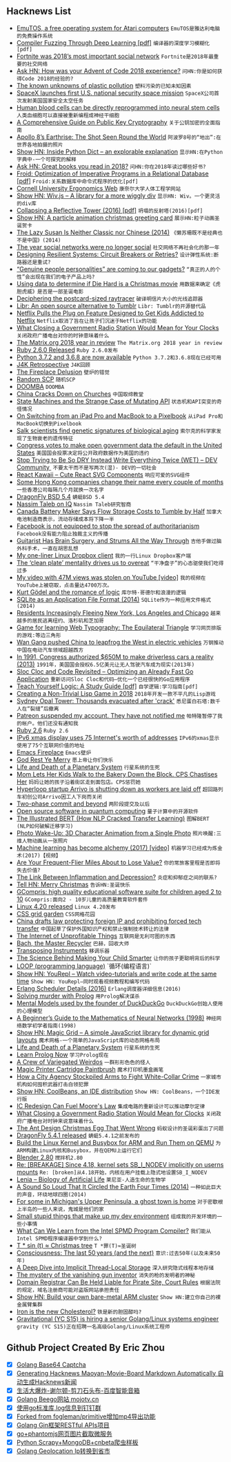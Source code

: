 ## Hacknews List


- [EmuTOS, a free operating system for Atari computers](https://github.com/emutos/emutos)  `EmuTOS是雅达利电脑的免费操作系统`
- [Compiler Fuzzing Through Deep Learning [pdf]](http://homepages.inf.ed.ac.uk/hleather/publications/2018_deepfuzzing_issta.pdf)  `编译器的深度学习模糊化[pdf]`
- [Fortnite was 2018’s most important social network](https://www.theverge.com/2018/12/21/18152012/fortnite-was-2018s-most-important-social-network)  `Fortnite是2018年最重要的社交网络`
- [Ask HN: How was your Advent of Code 2018 experience?](item?id=18756313)  `问HN:你是如何获得Code 2018的经验的?`
- [The known unknowns of plastic pollution](https://www.economist.com/international/2018/03/03/the-known-unknowns-of-plastic-pollution)  `塑料污染的已知未知因素`
- [SpaceX launches first U.S. national security space mission](https://www.reuters.com/article/us-space-spacex-launch/spacex-launches-first-u-s-national-security-space-mission-idUSKCN1OM0D9)  `SpaceX公司首次发射美国国家安全太空任务`
- [Human blood cells can be directly reprogrammed into neural stem cells](https://www.dkfz.de/en/presse/pressemitteilungen/2018/dkfz-pm-18-71-Human-blood-cells-can-be-directly-reprogrammed-into-neural-stem-cells.php)  `人类血细胞可以直接被重新编程成神经干细胞`
- [A Comprehensive Guide on Public Key Cryptography](https://medium.com/blockwhat/public-key-cryptography-a-comprehensive-guide-1e8489e08104)  `关于公钥加密的全面指南`
- [Apollo 8’s Earthrise: The Shot Seen Round the World](https://www.nytimes.com/2018/12/21/science/earthrise-moon-apollo-nasa.html)  `阿波罗8号的“地出”:在世界各地拍摄的照片`
- [Show HN: Inside Python Dict – an explorable explanation](https://just-taking-a-ride.com/inside_python_dict/)  `显示HN:在Python字典中-一个可探究的解释`
- [Ask HN: Great books you read in 2018?](item?id=18756879)  `问HN:你在2018年读过哪些好书?`
- [Froid: Optimization of Imperative Programs in a Relational Database [pdf]](http://www.vldb.org/pvldb/vol11/p432-ramachandra.pdf)  `Froid:关系数据库中命令式程序的优化[pdf]`
- [Cornell University Ergonomics Web](http://ergo.human.cornell.edu/)  `康奈尔大学人体工程学网站`
- [Show HN: Wiv.js – A library for a more wiggly div](https://jjkaufman.github.io/wiv.js/)  `显示HN: Wiv。一个更灵活的div库`
- [Collapsing a Reflective Tower (2016) [pdf]](http://lampwww.epfl.ch/~amin/doc/lms-black.pdf)  `坍塌的反射塔(2016)[pdf]`
- [Show HN: A particle animation christmas greeting card](https://2018.9elements.com/)  `展示HN:粒子动画圣诞贺卡`
- [The Lazy Susan Is Neither Classic nor Chinese (2014)](https://www.smithsonianmag.com/arts-culture/lazy-susan-classic-centerpiece-chinese-restaurants-neither-classic-nor-chinese-180949844/)  `《懒苏珊既不是经典也不是中国》(2014)`
- [The year social networks were no longer social](https://techcrunch.com/2018/12/23/the-year-social-networks-were-no-longer-social/)  `社交网络不再社会化的那一年`
- [Designing Resilient Systems: Circuit Breakers or Retries?](https://engineering.grab.com/designing-resilient-systems-part-1)  `设计弹性系统:断路器还是重试?`
- [“Genuine people personalities” are coming to our gadgets?](https://arstechnica.com/gadgets/2018/12/douglas-adams-was-right-get-ready-to-talk-with-digital-personalities/)  `“真正的人的个性”会出现在我们的电子产品上吗?`
- [Using data to determine if Die Hard is a Christmas movie](https://stephenfollows.com/using-data-to-determine-if-die-hard-is-a-christmas-movie)  `用数据来确定《虎胆虎威》是否是一部圣诞电影`
- [Deciphering the postcard-sized raytracer](https://fabiensanglard.net/postcard_pathtracer/)  `破译明信片大小的光线追踪器`
- [Libr: An open source alternative to Tumblr](https://librapp.com)  `Libr: Tumblr的开源替代品`
- [Netflix Pulls the Plug on Feature Designed to Get Kids Addicted to Netflix](https://www.vanityfair.com/hollywood/2018/03/netflix-patch-testing-kids-binge-watching)  `Netflix取消了旨在让孩子们沉迷于Netflix的功能`
- [What Closing a Government Radio Station Would Mean for Your Clocks](https://www.npr.org/2018/08/25/641835302/what-closing-a-government-radio-station-would-mean-for-your-clocks)  `关闭政府广播电台对你的时钟意味着什么`
- [The Matrix.org 2018 year in review](https://matrix.org/blog/2018/12/25/the-2018-matrix-holiday-special/)  `The Matrix.org 2018 year in review`
- [Ruby 2.6.0 Released](https://www.ruby-lang.org/en/news/2018/12/25/ruby-2-6-0-released/)  `Ruby 2.6.0发布`
- [Python 3.7.2 and 3.6.8 are now available](https://pythoninsider.blogspot.com/2018/12/python-372-and-368-are-now-available.html)  `Python 3.7.2和3.6.8现在已经可用`
- [J4K Retrospective](https://meatfighter.com/java4k/)  `J4K回顾`
- [The Fireplace Delusion](https://samharris.org/the-fireplace-delusion/)  `壁炉的错觉`
- [Random SCP](http://www.scp-wiki.net/random:random-scp)  `随机SCP`
- [DOOMBA](http://richwhitehouse.com/index.php?postid=72)  `DOOMBA`
- [China Cracks Down on Churches](https://www.nytimes.com/2018/12/25/world/asia/china-christmas-church-crackdown.html)  `中国取缔教堂`
- [State Machines and the Strange Case of Mutating API](http://250bpm.com/blog:142)  `状态机和API突变的奇怪情况`
- [On Switching from an iPad Pro and MacBook to a Pixelbook](http://www.speirs.org/blog/2018/11/30/on-switching-from-an-ipad-pro-and-a-macbook-to-a-pixelbook)  `从iPad Pro和MacBook切换到Pixelbook`
- [Salk scientists find genetic signatures of biological aging](https://www.sandiegouniontribune.com/business/biotech/sd-me-salk-genetic-signs-aging-detected-20181224-story.html)  `索尔克的科学家发现了生物衰老的遗传特征`
- [Congress votes to make open government data the default in the United States](https://e-pluribusunum.org/2018/12/21/congress-made-open-government-data-the-default-in-the-united-states/)  `美国国会投票决定将公开政府数据作为美国的违约`
- [Stop Trying to Be So DRY Instead Write Everything Twice (WET) – DEV Community ‍‍](https://dev.to/wuz/stop-trying-to-be-so-dry-instead-write-everything-twice-wet-5g33)  `不要太干而不是写两次(湿)- DEV的一切社会‍‍`
- [React Kawaii – Cute React SVG Components](https://react-kawaii.now.sh/)  `响应可爱的SVG组件`
- [Some Hong Kong companies change their name every couple of months](https://blog.dataguru.hk/2018/12/24/some-hong-kong-companies-change-their-name-every-couple-of-months-why/)  `一些香港公司每隔几个月就换一次名字`
- [DragonFly BSD 5.4](https://www.dragonflybsd.org/release54/)  `蜻蜓BSD 5.4`
- [Nassim Taleb on IQ](https://threadreaderapp.com/thread/1076845397795065856.html)  `Nassim Taleb研究智商`
- [Canada Battery Maker Says Flow Storage Costs to Tumble by Half](https://www.bloomberg.com/news/articles/2018-12-24/canada-battery-maker-says-flow-storage-costs-to-tumble-by-half)  `加拿大电池制造商表示，流动存储成本将下降一半`
- [Facebook is not equipped to stop the spread of authoritarianism](https://techcrunch.com/2018/12/24/facebook-government-silence-dissent-authoritarianism/)  `Facebook没有能力阻止独裁主义的传播`
- [Guitarist Has Brain Surgery, and Strums All the Way Through](https://www.nytimes.com/2018/12/21/world/africa/south-africa-guitarist-brain-surgery.html)  `吉他手做过脑外科手术，一直在胡思乱想`
- [My one-liner Linux Dropbox client](http://lpan.io/one-liner-dropbox-client/)  `我的一行Linux Dropbox客户端`
- [The ‘clean plate’ mentality drives us to overeat](https://news.vanderbilt.edu/2018/11/27/the-clean-plate-mentality-drives-us-to-overeat-to-go-bags-can-help/)  `“干净盘子”的心态驱使我们吃得过多`
- [My video with 47M views was stolen on YouTube [video]](https://www.youtube.com/watch?v=z4AeoAWGJBw)  `我的视频在YouTube上被窃取，点击量达4700万次。`
- [Kurt Gödel and the romance of logic](https://www.prospectmagazine.co.uk/magazine/kurt-godel-and-the-romance-of-logic)  `库尔特·哥德尔和浪漫的逻辑`
- [SQLite as an Application File Format (2014)](https://www.sqlite.org/appfileformat.html)  `SQLite作为一种应用文件格式(2014)`
- [Residents Increasingly Fleeing New York, Los Angeles and Chicago](https://www.bloomberg.com/news/articles/2018-12-14/chicago-exodus-sees-city-shrink-by-156-daily-demographic-trends)  `越来越多的居民逃离纽约、洛杉矶和芝加哥`
- [Game for learning Web Typography: The Equilateral Triangle](https://betterwebtype.com/triangle)  `学习网页排版的游戏:等边三角形`
- [Wan Gang pushed China to leapfrog the West in electric vehicles](https://www.bloomberg.com/news/features/2018-09-26/world-s-electric-car-visionary-isn-t-musk-it-s-china-s-wan-gang)  `万钢推动中国在电动汽车领域超越西方`
- [In 1991, Congress authorized $650M to make driverless cars a reality (2013)](https://www.smithsonianmag.com/history/the-national-automated-highway-system-that-almost-was-63027245/#fbyhRCl5G5Tg48uL.99)  `1991年，美国国会授权6.5亿美元让无人驾驶汽车成为现实(2013年)`
- [Sloc Cloc and Code Revisited – Optimizing an Already Fast Go Application](https://boyter.org/posts/sloc-cloc-code-performance/)  `重新访问Sloc Cloc和代码—优化一个已经很快的Go应用程序`
- [Teach Yourself Logic: A Study Guide [pdf]](https://www.logicmatters.net/resources/pdfs/TeachYourselfLogic2017.pdf)  `自学逻辑:学习指南[pdf]`
- [Creating a Non-Trivial Lisp Game in 2018](https://defungames.com/2018/12/creating-a-non-trivial-lisp-game-in-2018/)  `2018年开发一款不平凡的Lisp游戏`
- [Sydney Opal Tower: Thousands evacuated after &#39;crack&#39;](https://www.bbc.co.uk/news/world-australia-46671811)  `悉尼蛋白石塔:数千人在“裂缝”后撤离`
- [Patreon suspended my account. They have not notified me](https://twitter.com/Scott_Helme/status/1077254028453654529)  `帕特隆暂停了我的帐户。他们还没有通知我`
- [Ruby 2.6](https://anamaria.martinezgomez.name/2018/12/21/ruby2_6.html)  `Ruby 2.6`
- [IPv6 xmas display uses 75 Internet&#39;s worth of addresses](https://hackaday.com/2018/12/24/ipv6-christmas-display-uses-75-internets-worth-of-addresses/)  `IPv6的xmas显示使用了75个互联网价值的地址`
- [Emacs Fireplace](https://github.com/johanvts/emacs-fireplace)  `Emacs壁炉`
- [God Rest Ye Merry](http://crookedhouse.org/grym-home/)  `愿上帝让你们快乐`
- [Life and Death of a Planetary System](https://exoplanets.nasa.gov/life-and-death/intro/?linkId=61189049)  `行星系统的生死`
- [Mom Lets Her Kids Walk to the Bakery Down the Block. CPS Chastises Her](https://letgrow.org/mom-lets-her-kids-walk-to-the-bakery-down-the-block-child-protective-services-tells-her-never-again-till-they-are-12/)  `妈妈让她的孩子沿着街区走到面包店。CPS惩罚她`
- [Hyperloop startup Arrivo is shutting down as workers are laid off](https://www.theverge.com/platform/amp/2018/12/14/18128848/hyperloop-arrivo-furloughs-layoffs-money-trouble)  `超回路列车初创公司Arrivo因工人下岗而关闭`
- [Two-phase commit and beyond](https://muratbuffalo.blogspot.com/2018/12/2-phase-commit-and-beyond.html)  `两阶段提交及以后`
- [Open source software in quantum computing](https://journals.plos.org/plosone/article?id=10.1371/journal.pone.0208561)  `量子计算中的开源软件`
- [The Illustrated BERT (How NLP Cracked Transfer Learning)](https://jalammar.github.io/illustrated-bert/)  `图解BERT (NLP如何破解迁移学习)`
- [Photo Wake-Up: 3D Character Animation from a Single Photo](https://grail.cs.washington.edu/projects/wakeup/)  `照片唤醒:三维人物动画从一张照片`
- [Machine learning has become alchemy (2017) [video]](https://www.youtube.com/watch?v=x7psGHgatGM)  `机器学习已经成为炼金术(2017)【视频】`
- [Are Your Frequent-Flier Miles About to Lose Value?](https://www.wsj.com/articles/are-your-frequent-flier-miles-about-to-lose-value-11545228909)  `你的常旅客里程是否即将失去价值?`
- [The Link Between Inflammation and Depression?](https://medium.com/s/story/the-link-between-inflammation-and-depression-a6e0d5c98639)  `炎症和抑郁症之间的联系?`
- [Tell HN: Merry Christmas](item?id=18757028)  `告诉HN:圣诞快乐`
- [GCompris: high quality educational software suite for children aged 2 to 10](https://gcompris.net/index-en.html)  `GCompris:面向2 - 10岁儿童的高质量教育软件套件`
- [Linux 4.20 released](https://lkml.org/lkml/2018/12/23/187)  `Linux 4.20发布`
- [CSS grid garden](http://cssgridgarden.com/#en)  `CSS网格花园`
- [China drafts law protecting foreign IP and prohibiting forced tech transfer](https://www.scmp.com/economy/china-economy/article/2179368/china-drafts-law-protecting-foreign-intellectual-property-and)  `中国起草了保护外国知识产权和禁止强制技术转让的法律`
- [The Internet of Unprofitable Things](http://strugglers.net/~andy/blog/2018/12/24/the-internet-of-unprofitable-things/)  `互联网是无利可图的东西`
- [Bach, the Master Recycler](https://www.nybooks.com/articles/2018/12/20/bach-master-recycler/)  `巴赫，回收大师`
- [Transposing Instruments](https://opencurriculum.org/5567/transposing-instruments/)  `移调乐器`
- [The Science Behind Making Your Child Smarter](https://www.wsj.com/articles/the-science-behind-making-your-child-smarter-11545660001)  `让你的孩子更聪明背后的科学`
- [LOOP (programming language)](https://en.wikipedia.org/wiki/LOOP_(programming_language))  `循环(编程语言)`
- [Show HN: YouRepl – Watch video-tutorials and write code at the same time](https://yourepl.tumblr.com/post/180936303347/announcing-yourepl)  `Show HN: YouRepl—同时观看视频教程和编写代码`
- [Erlang Scheduler Details (2016)](https://hamidreza-s.github.io/erlang/scheduling/real-time/preemptive/migration/2016/02/09/erlang-scheduler-details.html)  `Erlang调度器详细信息(2016)`
- [Solving murder with Prolog](https://xmonader.github.io/prolog/2018/12/21/solving-murder-prolog.html)  `用Prolog解决谋杀`
- [Mental Models used by the founder of DuckDuckGo](https://medium.com/@yegg/mental-models-i-find-repeatedly-useful-936f1cc405d)  `DuckDuckGo创始人使用的心理模型`
- [A Beginner’s Guide to the Mathematics of Neural Networks (1998)](http://citeseerx.ist.psu.edu/viewdoc/download?doi=10.1.1.161.3556&amp;rep=rep1&amp;type=pdf)  `神经网络数学初学者指南(1998)`
- [Show HN: Magic Grid – A simple JavaScript library for dynamic grid layouts](https://github.com/e-oj/Magic-Grid)  `魔术网格-一个简单的JavaScript库的动态网格布局`
- [Life and Death of a Planetary System](https://exoplanets.nasa.gov/life-and-death/intro/)  `行星系统的生死`
- [Learn Prolog Now](http://www.learnprolognow.org/lpnpage.php?pageid=online)  `学习Prolog现在`
- [A Crew of Variegated Weirdos](https://harpers.org/archive/2019/01/a-crew-of-variegated-weirdos/)  `一群形形色色的怪人`
- [Magic Printer Cartridge Paintbrush](http://spritesmods.com/?art=magicbrush)  `魔术打印机墨盒画笔`
- [How a City Agency Stockpiled Arms to Fight White-Collar Crime](https://www.nytimes.com/2018/12/21/nyregion/doi-mark-peters-nyc-militarization.html)  `一家城市机构如何囤积武器打击白领犯罪`
- [Show HN: CoolBeans, an IDE distribution](http://coolbeans.xyz/)  `Show HN: CoolBeans，一个IDE发行版`
- [IC Redesign Can Fuel Moore&#39;s Law](https://www.eetimes.com/author.asp?section_id=36&amp;doc_id=1334104)  `集成电路的重新设计可以推动摩尔定律`
- [What Closing a Government Radio Station Would Mean for Clocks](https://www.voanews.com/a/time-may-be-running-out-for-millions-of-clocks/4554376.html)  `关闭政府广播电台对时钟来说意味着什么`
- [The Ant Design Christmas Egg That Went Wrong](http://blog.shunliang.io/frontend/2018/12/25/the-ant-design-xmas-egg-that-went-wrong.html)  `蚂蚁设计的圣诞彩蛋出了问题`
- [DragonFly 5.4.1 released](https://www.dragonflydigest.com/2018/12/24/22268.html)  `蜻蜓5.4.1之前发布的`
- [Build the Linux Kernel and Busybox for ARM and Run Them on QEMU](https://www.centennialsoftwaresolutions.com/blog/build-the-linux-kernel-and-busybox-for-arm-and-run-them-on-qemu)  `为ARM构建Linux内核和Busybox，并在QEMU上运行它们`
- [Blender 2.80](https://www.blender.org/2-8/)  `搅拌机2.80`
- [Re: [BREAKAGE] Since 4.18, kernel sets SB_I_NODEV implicitly on userns mounts](https://lkml.org/lkml/2018/12/22/221)  `Re: [broken]从4.18开始，内核在用户挂载上隐式地设置SB_I_NODEV`
- [Lenia – Biology of Artificial Life](https://arxiv.org/abs/1812.05433)  `莱尼亚-人造生命的生物学`
- [A Sound So Loud That It Circled the Earth Four Times (2014)](http://nautil.us/blog/the-sound-so-loud-that-it-circled-the-earth-four-times)  `一种如此巨大的声音，环绕地球四圈(2014)`
- [For some in Michigan&#39;s Upper Peninsula, a ghost town is home](https://www.freep.com/story/news/columnists/john-carlisle/2018/02/16/upper-peninsula-ghost-town-homes/1034513001/)  `对于密歇根上半岛的一些人来说，鬼城是他们的家`
- [Small stupid things that make up my dev environment](http://rachelbythebay.com/w/2018/12/21/env/)  `组成我的开发环境的一些小事情`
- [What Can We Learn from the Intel SPMD Program Compiler?](https://software.intel.com/en-us/blogs/2018/12/17/what-can-we-learn-from-the-intel-spmd-program-compiler)  `我们能从Intel SPMD程序编译器中学到什么?`
- [T * sin (t) ≈ Christmas tree](https://github.com/anvaka/atree)  `T *罪(T)≈圣诞树`
- [Consciousness: The last 50 years (and the next)](https://journals.sagepub.com/doi/10.1177/2398212818816019)  `意识:过去50年(以及未来50年)`
- [A Deep Dive into Implicit Thread-Local Storage](https://chao-tic.github.io/blog/2018/12/25/tls)  `深入研究隐式线程本地存储`
- [The mystery of the vanishing gun inventor](https://www.bbc.com/news/magazine-23709471)  `消失的枪的发明者的神秘`
- [Domain Registrar Can Be Held Liable for Pirate Site, Court Rules](https://torrentfreak.com/domain-registrar-can-be-held-liable-for-pirate-site-court-rules-181224/)  `根据法院的规定，域名注册商可能对盗版网站承担责任`
- [Show HN: Build your own bare-metal ARM cluster](https://blog.alexellis.io/build-your-own-bare-metal-arm-cluster/)  `Show HN:建立你自己的裸金属臂集群`
- [Iron is the new Cholesterol?](http://nautil.us/issue/67/reboot/iron-is-the-new-cholesterol)  `铁是新的胆固醇吗?`
- [Gravitational (YC S15) is hiring a senior Golang/Linux systems engineer](https://github.com/gravitational/careers/blob/master/systems-engineer-teleport.md)  `gravity (YC S15)正在招聘一名高级Golang/Linux系统工程师`

## Github Project Created By Eric Zhou

- [x] [Golang Base64 Captcha](https://github.com/mojocn/base64Captcha)
- [x] [Generating Hacknews Maoyan-Movie-Board Markdown Automatically 自动生成Hacknews新闻](https://github.com/dejavuzhou/md-genie)
- [x] [生活大爆炸-谢尔顿-剪刀石头布-百度智能音箱](https://github.com/mojocn/dueros-bang-game)
- [x] [Golang Beego网站 mojotv.cn](https://github.com/mojocn/www.mojotv.cn)
- [x] [使用go标准库,log信息到钉钉群](https://github.com/mojocn/dooger)
- [x] [Forked from fogleman/primitive增加mp4导出功能](https://github.com/mojocn/primitive)
- [x] [Golang Gin框架RESTful APIs项目](https://github.com/JJJJJJJerk/ezier-golang-web-api-framework)
- [x] [go+phantomjs网页图片截取微服务](https://github.com/mojocn/screen_shot)
- [x] [Python Scrapy+MongoDB+cnbeta爬虫样板](https://github.com/mojocn/scrapy_mongodb_boilerplate_cnbeta)
- [x] [Golang Geolocation Ip转换到省市](https://github.com/mojocn/ip2location)